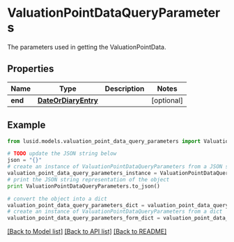 # ValuationPointDataQueryParameters

The parameters used in getting the ValuationPointData.

## Properties
Name | Type | Description | Notes
------------ | ------------- | ------------- | -------------
**end** | [**DateOrDiaryEntry**](DateOrDiaryEntry.md) |  | [optional] 

## Example

```python
from lusid.models.valuation_point_data_query_parameters import ValuationPointDataQueryParameters

# TODO update the JSON string below
json = "{}"
# create an instance of ValuationPointDataQueryParameters from a JSON string
valuation_point_data_query_parameters_instance = ValuationPointDataQueryParameters.from_json(json)
# print the JSON string representation of the object
print ValuationPointDataQueryParameters.to_json()

# convert the object into a dict
valuation_point_data_query_parameters_dict = valuation_point_data_query_parameters_instance.to_dict()
# create an instance of ValuationPointDataQueryParameters from a dict
valuation_point_data_query_parameters_form_dict = valuation_point_data_query_parameters.from_dict(valuation_point_data_query_parameters_dict)
```
[[Back to Model list]](../README.md#documentation-for-models) [[Back to API list]](../README.md#documentation-for-api-endpoints) [[Back to README]](../README.md)


